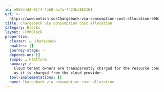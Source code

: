 ```yaml
---
id: e063e4d2-81f4-4bb8-ac7a-7424ba882161
url: >-
  https://www.notion.so/Chargeback-via-consumption-cost-allocation-e063e4d281f44bb8ac7a7424ba882161
title: Chargeback via consumption cost allocation
category: Blocks
layout: CFMMBlock
properties:
  cluster: 💵 Chargeback
  enables: []
  journey-stage: ⭐️
  depends-on: []
  scope: ☁️ Platform
  summary: >-
    Cloud tenant owners are transparently charged for the resource consumption
    as it is charged from the cloud provider.
  tool-implementations: []
  name: Chargeback via consumption cost allocation
---
```


